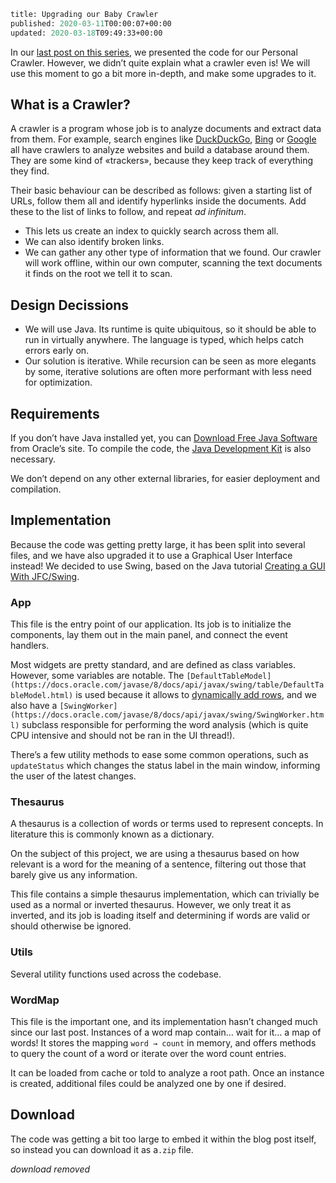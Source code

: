 ```meta
title: Upgrading our Baby Crawler
published: 2020-03-11T00:00:07+00:00
updated: 2020-03-18T09:49:33+00:00
```

In our [last post on this series](/blog/ribw/build-your-own-pc/), we presented the code for our Personal Crawler. However, we didn’t quite explain what a crawler even is! We will use this moment to go a bit more in-depth, and make some upgrades to it.

## What is a Crawler?

A crawler is a program whose job is to analyze documents and extract data from them. For example, search engines like [DuckDuckGo](http://duckduckgo.com/), [Bing](https://bing.com/) or [Google](http://google.com/) all have crawlers to analyze websites and build a database around them. They are some kind of «trackers», because they keep track of everything they find.

Their basic behaviour can be described as follows: given a starting list of URLs, follow them all and identify hyperlinks inside the documents. Add these to the list of links to follow, and repeat _ad infinitum_.

* This lets us create an index to quickly search across them all.
* We can also identify broken links.
* We can gather any other type of information that we found.
Our crawler will work offline, within our own computer, scanning the text documents it finds on the root we tell it to scan.

## Design Decissions

* We will use Java. Its runtime is quite ubiquitous, so it should be able to run in virtually anywhere. The language is typed, which helps catch errors early on.
* Our solution is iterative. While recursion can be seen as more elegants by some, iterative solutions are often more performant with less need for optimization.

## Requirements

If you don’t have Java installed yet, you can [Download Free Java Software](https://java.com/en/download/) from Oracle’s site. To compile the code, the [Java Development Kit](https://www.oracle.com/java/technologies/javase-jdk8-downloads.html) is also necessary.

We don’t depend on any other external libraries, for easier deployment and compilation.

## Implementation

Because the code was getting pretty large, it has been split into several files, and we have also upgraded it to use a Graphical User Interface instead! We decided to use Swing, based on the Java tutorial [Creating a GUI With JFC/Swing](https://docs.oracle.com/javase/tutorial/uiswing/).

### App

This file is the entry point of our application. Its job is to initialize the components, lay them out in the main panel, and connect the event handlers.

Most widgets are pretty standard, and are defined as class variables. However, some variables are notable. The `[DefaultTableModel](https://docs.oracle.com/javase/8/docs/api/javax/swing/table/DefaultTableModel.html)` is used because it allows to [dynamically add rows](https://stackoverflow.com/a/22550106), and we also have a `[SwingWorker](https://docs.oracle.com/javase/8/docs/api/javax/swing/SwingWorker.html)` subclass responsible for performing the word analysis (which is quite CPU intensive and should not be ran in the UI thread!).

There’s a few utility methods to ease some common operations, such as `updateStatus` which changes the status label in the main window, informing the user of the latest changes.

### Thesaurus

A thesaurus is a collection of words or terms used to represent concepts. In literature this is commonly known as a dictionary.

On the subject of this project, we are using a thesaurus based on how relevant is a word for the meaning of a sentence, filtering out those that barely give us any information.

This file contains a simple thesaurus implementation, which can trivially be used as a normal or inverted thesaurus. However, we only treat it as inverted, and its job is loading itself and determining if words are valid or should otherwise be ignored.

### Utils

Several utility functions used across the codebase.

### WordMap

This file is the important one, and its implementation hasn’t changed much since our last post. Instances of a word map contain… wait for it… a map of words! It stores the mapping `word → count` in memory, and offers methods to query the count of a word or iterate over the word count entries.

It can be loaded from cache or told to analyze a root path. Once an instance is created, additional files could be analyzed one by one if desired.

## Download

The code was getting a bit too large to embed it within the blog post itself, so instead you can download it as a`.zip` file.

*download removed*
